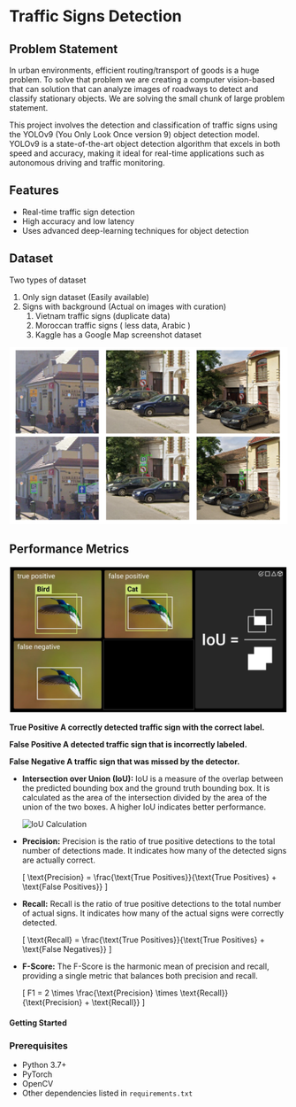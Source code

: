 # Traffic Signs Detection

## Problem Statement
In urban environments, efficient routing/transport of goods is a huge problem. To solve that problem we are creating a computer vision-based that can solution that can analyze images of roadways to detect and classify stationary objects. We are solving the small chunk of large problem statement.

This project involves the detection and classification of traffic signs using the YOLOv9 (You Only Look Once version 9) object detection model. YOLOv9 is a state-of-the-art object detection algorithm that excels in both speed and accuracy, making it ideal for real-time applications such as autonomous driving and traffic monitoring.

## Features
- Real-time traffic sign detection
- High accuracy and low latency
- Uses advanced deep-learning techniques for object detection

## Dataset
Two types of dataset
1. Only sign dataset (Easily available)
2. Signs with background (Actual on images with curation)
    1. Vietnam traffic signs (duplicate data)
    2. Moroccan traffic signs ( less data, Arabic )
    3. Kaggle has a Google Map screenshot dataset
  
![sample dataset](/images/data_sample.png "sample dataset")

## Performance Metrics
![Performance Metrics](/images/accuracy_calculation.png "accuracy_calculation")

<b>True Positive
A correctly detected traffic sign with the correct label.

False Positive
A detected traffic sign that is incorrectly labeled.

False Negative
A traffic sign that was missed by the detector.
</b>

- **Intersection over Union (IoU):** IoU is a measure of the overlap between the predicted bounding box and the ground truth bounding box. It is calculated as the area of the intersection divided by the area of the union of the two boxes. A higher IoU indicates better performance.
  
  ![IoU Calculation](path_to_image/accuracy_calculation.png)

- **Precision:** Precision is the ratio of true positive detections to the total number of detections made. It indicates how many of the detected signs are actually correct.
  
  \[
  \text{Precision} = \frac{\text{True Positives}}{\text{True Positives} + \text{False Positives}}
  \]

- **Recall:** Recall is the ratio of true positive detections to the total number of actual signs. It indicates how many of the actual signs were correctly detected.
  
  \[
  \text{Recall} = \frac{\text{True Positives}}{\text{True Positives} + \text{False Negatives}}
  \]

- **F-Score:** The F-Score is the harmonic mean of precision and recall, providing a single metric that balances both precision and recall.
  
  \[
  F1 = 2 \times \frac{\text{Precision} \times \text{Recall}}{\text{Precision} + \text{Recall}}
  \]

#### Getting Started
### Prerequisites
- Python 3.7+
- PyTorch
- OpenCV
- Other dependencies listed in `requirements.txt`






